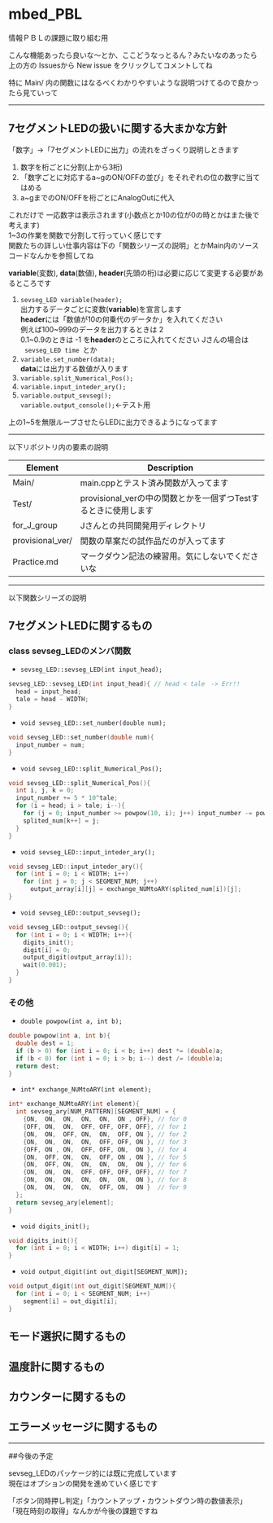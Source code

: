 # mbed_PBL

情報ＰＢＬの課題に取り組む用  

こんな機能あったら良いな〜とか、ここどうなっとるん？みたいなのあったら  
上の方の Issuesから New issue をクリックしてコメントしてね

特に Main/ 内の関数にはなるべくわかりやすいような説明つけてるので良かったら見ていって

***
## 7セグメントLEDの扱いに関する大まかな方針  

「数字」→「7セグメントLEDに出力」の流れをざっくり説明しときます  

1. 数字を桁ごとに分割(上から3桁)  
2. 「数字ごとに対応するa~gのON/OFFの並び」をそれぞれの位の数字に当てはめる  
3. a~gまでのON/OFFを桁ごとにAnalogOutに代入  

これだけで 一応数字は表示されます(小数点とか10の位が0の時とかはまた後で考えます)  
1~3の作業を関数で分割して行っていく感じです  
関数たちの詳しい仕事内容は下の「関数シリーズの説明」とかMain内のソースコードなんかを参照してね  

**variable**(変数), **data**(数値), **header**(先頭の桁)は必要に応じて変更する必要があるところです

1. `sevseg_LED variable(header);`  
   出力するデータごとに変数(**variable**)を宣言します  
   **header**には「数値が10の何乗代のデータか」を入れてください  
   例えば100~999のデータを出力するときは 2  
   0.1~0.9のときは -1 を**header**のところに入れてください 
   Jさんの場合は  
   `sevseg_LED time `とか  
2. `variable.set_number(data);`  
   **data**には出力する数値が入ります  
3. `variable.split_Numerical_Pos();`  
4. `variable.input_inteder_ary();`  
5. `variable.output_sevseg();`  
   `variable.output_console();`<-テスト用

上の1~5を無限ループさせたらLEDに出力できるようになってます

***
以下リポジトリ内の要素の説明  

Element | Description  
--- | ---  
Main/ | main.cppとテスト済み関数が入ってます  
Test/ | provisional_verの中の関数とかを一個ずつTestするときに使用します  
for_J_group | Jさんとの共同開発用ディレクトリ  
provisional_ver/ | 関数の草案だの試作品だのが入ってます  
Practice.md | マークダウン記法の練習用。気にしないでくださいな  

************************************************************
以下関数シリーズの説明

## 7セグメントLEDに関するもの

### class sevseg_LEDのメンバ関数

* `sevseg_LED::sevseg_LED(int input_head);`
```C++
sevseg_LED::sevseg_LED(int input_head){ // head < tale　-> Err!!
  head = input_head;
  tale = head - WIDTH;
}
```

* `void sevseg_LED::set_number(double num);`
```C++
void sevseg_LED::set_number(double num){
  input_number = num;
}
```

* `void sevseg_LED::split_Numerical_Pos();`
```C++
void sevseg_LED::split_Numerical_Pos(){
  int i, j, k = 0;
  input_number += 5 * 10^tale;
  for (i = head; i > tale; i--){ 
    for (j = 0; input_number >= powpow(10, i); j++) input_number -= powpow(10, i);
    splited_num[k++] = j;
  }
}
```

* `void sevseg_LED::input_inteder_ary();`
```C++
void sevseg_LED::input_inteder_ary(){
  for (int i = 0; i < WIDTH; i++)
    for (int j = 0; j < SEGMENT_NUM; j++)
      output_array[i][j] = exchange_NUMtoARY(splited_num[i])[j];
}
```

* `void sevseg_LED::output_sevseg();`
```C++
void sevseg_LED::output_sevseg(){ 
  for (int i = 0; i < WIDTH; i++){
    digits_init();
    digit[i] = 0;
    output_digit(output_array[i]);
    wait(0.001);
  }
}
```
### その他

* `double powpow(int a, int b);`
```C++
double powpow(int a, int b){
  double dest = 1;
  if (b > 0) for (int i = 0; i < b; i++) dest *= (double)a;
  if (b < 0) for (int i = 0; i > b; i--) dest /= (double)a;
  return dest;
}
```

* `int* exchange_NUMtoARY(int element);`
```C++
int* exchange_NUMtoARY(int element){
  int sevseg_ary[NUM_PATTERN][SEGMENT_NUM] = {
    {ON,  ON,  ON,  ON,  ON,  ON , OFF}, // for 0
    {OFF, ON,  ON,  OFF, OFF, OFF, OFF}, // for 1
    {ON,  ON,  OFF, ON,  ON,  OFF, ON }, // for 2
    {ON,  ON,  ON,  ON,  OFF, OFF, ON }, // for 3
    {OFF, ON , ON,  OFF, OFF, ON,  ON }, // for 4
    {ON,  OFF, ON,  ON,  OFF, ON , ON }, // for 5
    {ON,  OFF, ON,  ON,  ON,  ON,  ON }, // for 6
    {ON,  ON,  ON,  OFF, OFF, OFF, OFF}, // for 7
    {ON,  ON,  ON,  ON,  ON,  ON,  ON }, // for 8
    {ON,  ON,  ON,  ON,  OFF, ON,  ON }  // for 9
  };
  return sevseg_ary[element];
}
```

* `void digits_init();`
```C++
void digits_init(){
  for (int i = 0; i < WIDTH; i++) digit[i] = 1;
}
```

* `void output_digit(int out_digit[SEGMENT_NUM]);`
```C++
void output_digit(int out_digit[SEGMENT_NUM]){
  for (int i = 0; i < SEGMENT_NUM; i++)
    segment[i] = out_digit[i];  
}
```

## モード選択に関するもの

## 温度計に関するもの

## カウンターに関するもの

## エラーメッセージに関するもの

************************************************************
##今後の予定

sevseg_LEDのパッケージ的には既に完成しています  
現在はオプションの開発を進めていく感じです  

「ボタン同時押し判定」「カウントアップ・カウントダウン時の数値表示」  
「現在時刻の取得」なんかが今後の課題ですね  
